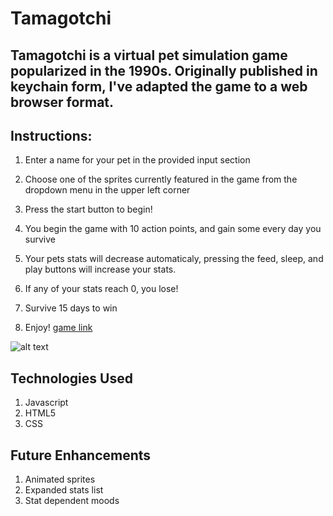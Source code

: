 # Tamagotchi

## Tamagotchi is a virtual pet simulation game popularized in the 1990s. Originally published in keychain form, I've adapted the game to a web browser format.

## Instructions:

1. Enter a name for your pet in the provided input section

2. Choose one of the sprites currently featured in the game from the dropdown menu in the upper left corner
3. Press the start button to begin!
4. You begin the game with 10 action points, and gain some every day you survive
5. Your pets stats will decrease automaticaly, pressing the feed, sleep, and play buttons will increase your stats.
6. If any of your stats reach 0, you lose!
7. Survive 15 days to win
8. Enjoy! [game link](https://thelonious55.github.io/tamagotchi-game/)

![alt text](https://i.imgur.com/UZb3p0F.png)

## Technologies Used

1. Javascript
2. HTML5
3. CSS

## Future Enhancements

1. Animated sprites
2. Expanded stats list
3. Stat dependent moods